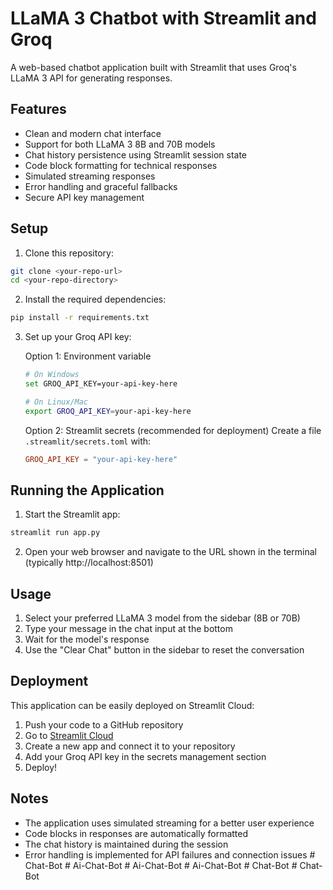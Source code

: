 # LLaMA 3 Chatbot with Streamlit and Groq

A web-based chatbot application built with Streamlit that uses Groq's LLaMA 3 API for generating responses.

## Features

- Clean and modern chat interface
- Support for both LLaMA 3 8B and 70B models
- Chat history persistence using Streamlit session state
- Code block formatting for technical responses
- Simulated streaming responses
- Error handling and graceful fallbacks
- Secure API key management

## Setup

1. Clone this repository:
```bash
git clone <your-repo-url>
cd <your-repo-directory>
```

2. Install the required dependencies:
```bash
pip install -r requirements.txt
```

3. Set up your Groq API key:

   Option 1: Environment variable
   ```bash
   # On Windows
   set GROQ_API_KEY=your-api-key-here
   
   # On Linux/Mac
   export GROQ_API_KEY=your-api-key-here
   ```

   Option 2: Streamlit secrets (recommended for deployment)
   Create a file `.streamlit/secrets.toml` with:
   ```toml
   GROQ_API_KEY = "your-api-key-here"
   ```

## Running the Application

1. Start the Streamlit app:
```bash
streamlit run app.py
```

2. Open your web browser and navigate to the URL shown in the terminal (typically http://localhost:8501)

## Usage

1. Select your preferred LLaMA 3 model from the sidebar (8B or 70B)
2. Type your message in the chat input at the bottom
3. Wait for the model's response
4. Use the "Clear Chat" button in the sidebar to reset the conversation

## Deployment

This application can be easily deployed on Streamlit Cloud:

1. Push your code to a GitHub repository
2. Go to [Streamlit Cloud](https://streamlit.io/cloud)
3. Create a new app and connect it to your repository
4. Add your Groq API key in the secrets management section
5. Deploy!

## Notes

- The application uses simulated streaming for a better user experience
- Code blocks in responses are automatically formatted
- The chat history is maintained during the session
- Error handling is implemented for API failures and connection issues #   C h a t - B o t  
 #   A i - C h a t - B o t  
 #   A i - C h a t - B o t  
 #   A i - C h a t - B o t  
 #   C h a t - B o t  
 #   C h a t - B o t  
 